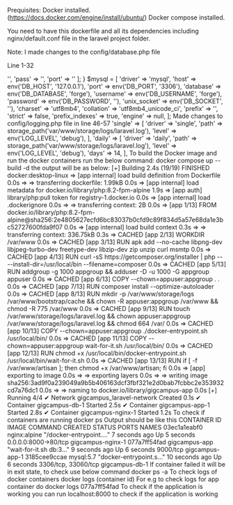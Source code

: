 Prequisites: 
Docker installed. (https://docs.docker.com/engine/install/ubuntu/)
Docker compose installed.

You need to have this dockerfile and all its dependencies including nginx/default.conf file in the laravel project folder.

Note: I made changes to the config/database.php file

Line 1-32 
<?php

use Illuminate\Support\Str;

$redisUrlString = env('REDIS_URL', ''); // Default to an empty string if null
$redisUrl = parse_url($redisUrlString);

$database = env('APP_REGION') == 'IN' ? env('IN_DB_DATABASE') : env('US_DB_DATABASE');

if (!isset($redisUrl['host'])) {
    $redisUrl = [
        'host' => '',
        'pass' => '',
        'port' => ''
    ];
}

$mysql = [
    'driver' => 'mysql',
    'host' => env('DB_HOST', '127.0.0.1'),
    'port' => env('DB_PORT', '3306'),
    'database' => env('DB_DATABASE', 'forge'),
    'username' => env('DB_USERNAME', 'forge'),
    'password' => env('DB_PASSWORD', ''),
    'unix_socket' => env('DB_SOCKET', ''),
    'charset' => 'utf8mb4',
    'collation' => 'utf8mb4_unicode_ci',
    'prefix' => '',
    'strict' => false,
    'prefix_indexes' => true,
    'engine' => null,
];

Made changes to config/logging.php file in line 46-57

'single' => [
            'driver' => 'single',
            'path' => storage_path('var/www/storage/logs/laravel.log'),
            'level' => env('LOG_LEVEL', 'debug'),
        ],

        'daily' => [
            'driver' => 'daily',
            'path' => storage_path('var/www/storage/logs/laravel.log'),
            'level' => env('LOG_LEVEL', 'debug'),
            'days' => 14,
        ],


To build the Docker image and run the docker containers run the below command:

docker compose up --build -d

the output will be as below:
[+] Building 2.4s (19/19) FINISHED                                                                                                         docker:desktop-linux
 => [app internal] load build definition from Dockerfile                                                                                                   0.0s
 => => transferring dockerfile: 1.99kB                                                                                                                     0.0s 
 => [app internal] load metadata for docker.io/library/php:8.2-fpm-alpine                                                                                  1.9s 
 => [app auth] library/php:pull token for registry-1.docker.io                                                                                             0.0s
 => [app internal] load .dockerignore                                                                                                                      0.0s
 => => transferring context: 2B                                                                                                                            0.0s 
 => [app  1/13] FROM docker.io/library/php:8.2-fpm-alpine@sha256:2e4805627ecfd6bc83037b0cfd9c89f834d5a57e68da1e3bc52727600fda9f07                          0.0s 
 => [app internal] load build context                                                                                                                      0.3s 
 => => transferring context: 336.75kB                                                                                                                      0.3s 
 => CACHED [app  2/13] WORKDIR /var/www                                                                                                                    0.0s
 => CACHED [app  3/13] RUN apk add --no-cache     libpng-dev     libjpeg-turbo-dev     freetype-dev     libzip-dev     zip     unzip     curl     msmtp    0.0s 
 => CACHED [app  4/13] RUN curl -sS https://getcomposer.org/installer | php -- --install-dir=/usr/local/bin --filename=composer                            0.0s 
 => CACHED [app  5/13] RUN addgroup -g 1000 appgroup &&     adduser -D -u 1000 -G appgroup appuser                                                         0.0s 
 => CACHED [app  6/13] COPY --chown=appuser:appgroup . .                                                                                                   0.0s 
 => CACHED [app  7/13] RUN composer install --optimize-autoloader                                                                                          0.0s 
 => CACHED [app  8/13] RUN mkdir -p /var/www/storage/logs /var/www/bootstrap/cache &&     chown -R appuser:appgroup /var/www &&     chmod -R 775 /var/www  0.0s 
 => CACHED [app  9/13] RUN touch /var/www/storage/logs/laravel.log &&     chown appuser:appgroup /var/www/storage/logs/laravel.log &&     chmod 664 /var/  0.0s 
 => CACHED [app 10/13] COPY --chown=appuser:appgroup ./docker-entrypoint.sh /usr/local/bin/                                                                0.0s 
 => CACHED [app 11/13] COPY --chown=appuser:appgroup wait-for-it.sh /usr/local/bin/                                                                        0.0s 
 => CACHED [app 12/13] RUN chmod +x /usr/local/bin/docker-entrypoint.sh /usr/local/bin/wait-for-it.sh                                                      0.0s 
 => CACHED [app 13/13] RUN if [ -f /var/www/artisan ]; then chmod +x /var/www/artisan; fi                                                                  0.0s 
 => [app] exporting to image                                                                                                                               0.0s 
 => => exporting layers                                                                                                                                    0.0s 
 => => writing image sha256:3ad9f0a239049a9b5b406163dcf3fbf321e2d0bab7fcbbc2e353932cd7a76dc1                                                               0.0s 
 => => naming to docker.io/library/gigcampus-app                                                                                                           0.0s 
[+] Running 4/4
 ✔ Network gigcampus_laravel-network  Created                                                                                                              0.1s 
 ✔ Container gigcampus-db-1           Started                                                                                                              2.5s 
 ✔ Container gigcampus-app-1          Started                                                                                                              2.8s 
 ✔ Container gigcampus-nginx-1        Started                                                                                                              1.2s 

To check if containers are running
docker ps
Output should be like this 
                 
CONTAINER ID   IMAGE           COMMAND                  CREATED          STATUS         PORTS                  NAMES
03ec1a1eabf0   nginx:alpine    "/docker-entrypoint.…"   7 seconds ago    Up 5 seconds   0.0.0.0:8000->80/tcp   gigcampus-nginx-1
077a7ff54fad   gigcampus-app   "wait-for-it.sh db:3…"   9 seconds ago    Up 6 seconds   9000/tcp               gigcampus-app-1
3185cee9ccae   mysql:5.7       "docker-entrypoint.s…"   10 seconds ago   Up 6 seconds   3306/tcp, 33060/tcp    gigcampus-db-1

If container failed it will be in exit state, to check use below command
docker ps -a

To check logs of docker containers
docker logs (container id)
For e.g to check logs for app container do 
docker logs 077a7ff54fad

To check if the application is working you can run localhost:8000 to check if the application is working

